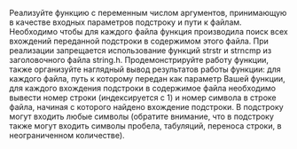 Реализуйте функцию с переменным числом аргументов, принимающую в качестве
входных параметров подстроку и пути к файлам. Необходимо чтобы для каждого
файла функция производила поиск всех вхождений переданной подстроки в
содержимом этого файла. При реализации запрещается использование функций strstr и
strncmp из заголовочного файла string.h. Продемонстрируйте работу функции, также
организуйте наглядный вывод результатов работы функции: для каждого файла, путь к
которому передан как параметр Вашей функции, для каждого вхождения подстроки в
содержимое файла необходимо вывести номер строки (индексируется с 1) и номер
символа в строке файла, начиная с которого найдено вхождение подстроки. В
подстроку могут входить любые символы (обратите внимание, что в подстроку также
могут входить символы пробела, табуляций, переноса строки, в неограниченном
количестве).